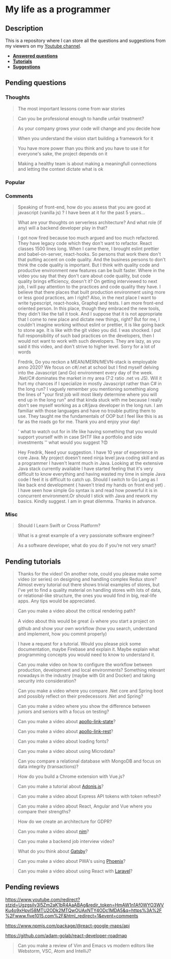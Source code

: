 # My life as a programmer

## Description

This is a repository where I can store all the 
questions and suggestions from my viewers on my [Youtube channel](https://www.youtube.com/user/Fidde12345).

* **[Answered questions](https://www.youtube.com/playlist?list=PLBAZWBMYeVYjXogYQDd1rwVI0c5YoioqU)**
* **[Tutorials](./tutorials.md)**
* **[Suggestions](./suggestions.md)**

## Pending questions

### Thoughts

> The most important lessons come from war stories

> Can you be professional enough to handle unfair treatment?

> As your company grows your code will change and you decide how

> When you understand the vision start building a framework for it

> You have more power than you think and you have to use it for everyone's sake, the project depends on it

> Making a healthy team is about making a meaningfull connections and letting the context dictate what is ok

### Popular

### Comments

> Speaking of front-end, how do you assess that you are good at javascript (vanilla js) ? I have been at it for the past 5 years...

> What are your thoughts on serverless architecture? And what role (if any) will a backend developer play in that?

> I got now fired because too much argued and too much refactored. They have legacy code which they don't want to refactor. React classes 1500 lines long. When I came there, I brought eslint  prettier and babel-on-server, react-hooks. So persons that work there don't that putting accent on code quality. And the business persons to don't think the code quality is important. But I think with quality code and productive environment new features can be built faster. Where in the video you say that they don't care about code quality, but code quality brings efficiency, doesn't it? On getting interviewed to next job, I will pay attention to the practices and code quality they have. I believe that there places that built production environment using more or less good practices, am I right? Also, in the next place I want to write typescript, react-hooks, Graphql and tests. I am more front-end oriented person. In this place, though they embraced the new tools, they didn't like the tall it took. And I suppose that it is not appropriate that I come to new place and dictate new things, right? But for me, I couldn't imagine working without eslint or prettier, it is like going back to stone age. It is like with the git video you did. I was shocked. I put full responsibility of such bad practices on the developers, then I would not want to work with such developers. They are lazy, as you said it this video, and don't strive to higher level. Sorry for a lot of words

> Fredrik, Do you reckon a MEAN/MERN/MEVN-stack is employable anno 2020? We focus on c#/.net at school but I find myself delving into the Javascript (and Go) environment every day of the week. .Net/C# dominates the market in my area (7:2 ratio .net vs JS). Will it hurt my chances if I specialize in mostly Javascript rather than C# in the long run? I vaguely remember you mentioning something along the lines of "your first job will most likely determine where you will end up in the long run" and that kinda stuck with me because I really don't see myself working as a c#/java developer in the long run. I am familiar with those languages and have no trouble putting them to use. They taught me the fundamentals of OOP but I feel like this is as far as the roads go for me. Thank you and enjoy your day!

> ' what to watch out for in life like having something that you would support yourself with in case SHTF like a portfolio and side investments '' what would you suggest ?😍

> Hey Fredrik, Need your suggestion. I have 10 year of experience in core Java. My project doesn't need ninja level java coding skill and as a programmer I haven't learnt much in Java. Looking at the extensive Java stack currently available I have started feeling that it's very difficult to know everything and having wasted my time in simple Java code I feel it is difficult to catch up.
Should I switch to Go Lang as I like back end development ( haven't tried my hands on front end yet) . I  have seen how simple Go syntax is and read  how powerful it is in concurrent environment.Or should I stick with Java and rework my basics. Kindly suggest. I am in great dilemma. Thanks in advance.

### Misc

> Should I Learn Swift or Cross Platform?

> What is a great example of a very passionate software engineer?

> As a software developer, what do you do if you’re not very smart?

## Pending tutorials

> Thanks for the video! On another note, could you please make some video (or series) on designing and handling complex Redux store? Almost every tutorial out there shows trivial examples of stores, but I've yet to find a quality material on handling stores with lots of data, or relational-like structure, the ones you would find in big, real-life apps. Any tips would be appreciated.

> Can you make a video about the critical rendering path?

> A video about this would be great 👍 where you start a project on github and show your own workflow (how you search, understand and implement, how you commit properly) 

> I have a request for a tutorial. Would you please pick some documentation, maybe Firebase and explain it. Maybe explain what programming concepts you would need to know to understand it.

> Can you make video on how to configure the workflow between production, development and local environments? Something relevant nowadays in the industry (maybe with Git and Docker) and taking security into consideration?

> Can you make a video where you compare .Net core and Spring boot and possibly reflect on their predecessors .Net and Spring?

> Can you make a video where you show the difference between juniors and seniors with a focus on testing?

> Can you make a video about [apollo-link-state](https://www.apollographql.com/docs/link/links/state.html)?

> Can you make a video about [apollo-link-rest](https://www.apollographql.com/docs/link/links/rest.html)?

> Can you make a video about loading fonts?

> Can you make a video about using Microdata?

> Can you compare a relational database with MongoDB and focus on data integrity (transactions)?

> How do you build a Chrome extension with Vue.js?

> Can you make a tutorial about [Adonis.js](https://adonisjs.com/)?

> Can you make a video about Express API tokens with token refresh?

> Can you make a video about React, Angular and Vue where you compare their strengths?

> How do we create an architecture for GDPR?

> Can you make a video about [nim](https://nim-lang.org/)?

> Can you make a backend job interview video?

> What do you think about [Gatsby](https://www.gatsbyjs.org/docs/)?

> Can you make a video about PWA's using [Phoenix](http://phoenixframework.org)?

> Can you make a video about using React with [Laravel](https://laravel.com/)?

## Pending reviews

https://www.youtube.com/redirect?stzid=Ugzgsily3I5Zm2aK1bR4AaABAg&redir_token=HmAW1n1Af0WYO3WVKu4o9xHpvl58MTU2ODk2MTQwOUAxNTY4ODc1MDA5&q=https%3A%2F%2Fwww.five1015.com%2F&html_redirect=1&event=comments

https://www.npmjs.com/package/@react-google-maps/api

https://github.com/adam-golab/react-developer-roadmap

> Can you make a review of Vim and Emacs vs modern editors like Webstorm, VSC, Atom and IntelliJ?
